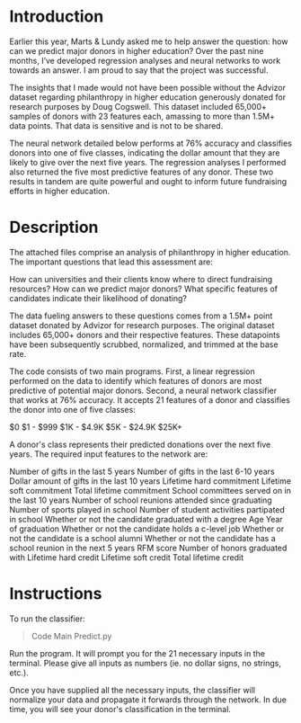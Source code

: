 # Introduction

Earlier this year, Marts & Lundy asked me to help answer the question: how can we predict major donors in higher education? Over the past nine months, I’ve developed regression analyses and neural networks to work towards an answer. I am proud to say that the project was successful.

The insights that I made would not have been possible without the Advizor dataset regarding philanthropy in higher education generously donated for research purposes by Doug Cogswell. This dataset included 65,000+ samples of donors with 23 features each, amassing to more than 1.5M+ data points. That data is sensitive and is not to be shared.

The neural network detailed below performs at 76% accuracy and classifies donors into one of five classes, indicating the dollar amount that they are likely to give over the next five years. The regression analyses I performed also returned the five most predictive features of any donor. These two results in tandem are quite powerful and ought to inform future fundraising efforts in higher education.

# Description

The attached files comprise an analysis of philanthropy in higher education. The important questions that lead this assessment are:

How can universities and their clients know where to direct fundraising resources?
How can we predict major donors?
What specific features of candidates indicate their likelihood of donating?

The data fueling answers to these questions comes from a 1.5M+ point dataset donated by Advizor for research purposes. The original dataset includes 65,000+ donors and their respective features. These datapoints have been subsequently scrubbed, normalized, and trimmed at the base rate.

The code consists of two main programs. First, a linear regression performed on the data to identify which features of donors are most predictive of potential major donors. Second, a neural network classifier that works at 76% accuracy. It accepts 21 features of a donor and classifies the donor into one of five classes:

$0
$1 - $999
$1K - $4.9K
$5K - $24.9K
$25K+

A donor's class represents their predicted donations over the next five years. The required input features to the network are:

Number of gifts in the last 5 years
Number of gifts in the last 6-10 years
Dollar amount of gifts in the last 10 years
Lifetime hard commitment
Lifetime soft commitment
Total lifetime commitment
School committees served on in the last 10 years
Number of school reunions attended since graduating
Number of sports played in school
Number of student activities partipated in school
Whether or not the candidate graduated with a degree
Age
Year of graduation
Whether or not the candidate holds a c-level job
Whether or not the candidate is a school alumni
Whether or not the candidate has a school reunion in the next 5 years
RFM score
Number of honors graduated with
Lifetime hard credit
Lifetime soft credit
Total lifetime credit

# Instructions

To run the classifier:

> Code
> Main
> Predict.py

Run the program. It will prompt you for the 21 necessary inputs in the terminal. Please give all inputs as numbers (ie. no dollar signs, no strings, etc.).

Once you have supplied all the necessary inputs, the classifier will normalize your data and propagate it forwards through the network. In due time, you will see your donor's classification in the terminal.



